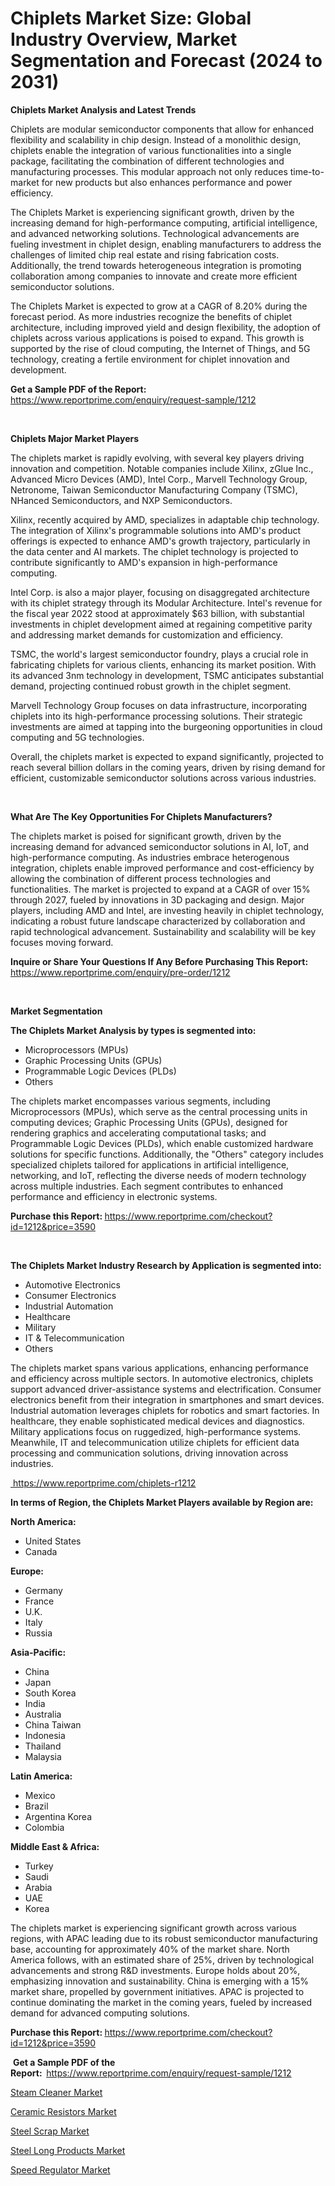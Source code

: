 <p><h1>Chiplets Market Size: Global Industry Overview, Market Segmentation and Forecast (2024 to 2031)</h1></p><p><strong>Chiplets Market Analysis and Latest Trends</strong></p>
<p><p>Chiplets are modular semiconductor components that allow for enhanced flexibility and scalability in chip design. Instead of a monolithic design, chiplets enable the integration of various functionalities into a single package, facilitating the combination of different technologies and manufacturing processes. This modular approach not only reduces time-to-market for new products but also enhances performance and power efficiency.</p><p>The Chiplets Market is experiencing significant growth, driven by the increasing demand for high-performance computing, artificial intelligence, and advanced networking solutions. Technological advancements are fueling investment in chiplet design, enabling manufacturers to address the challenges of limited chip real estate and rising fabrication costs. Additionally, the trend towards heterogeneous integration is promoting collaboration among companies to innovate and create more efficient semiconductor solutions.</p><p>The Chiplets Market is expected to grow at a CAGR of 8.20% during the forecast period. As more industries recognize the benefits of chiplet architecture, including improved yield and design flexibility, the adoption of chiplets across various applications is poised to expand. This growth is supported by the rise of cloud computing, the Internet of Things, and 5G technology, creating a fertile environment for chiplet innovation and development.</p></p>
<p><strong>Get a Sample PDF of the Report:&nbsp;</strong> <a href="https://www.reportprime.com/enquiry/request-sample/1212?utm_campaign=1091&utm_medium=2&utm_source=Github&utm_content=ia&utm_term=24122024&utm_id=chiplets">https://www.reportprime.com/enquiry/request-sample/1212</a></p>
<p>&nbsp;</p>
<p><strong>Chiplets Major Market Players</strong></p>
<p><p>The chiplets market is rapidly evolving, with several key players driving innovation and competition. Notable companies include Xilinx, zGlue Inc., Advanced Micro Devices (AMD), Intel Corp., Marvell Technology Group, Netronome, Taiwan Semiconductor Manufacturing Company (TSMC), NHanced Semiconductors, and NXP Semiconductors.</p><p>Xilinx, recently acquired by AMD, specializes in adaptable chip technology. The integration of Xilinx's programmable solutions into AMD's product offerings is expected to enhance AMD's growth trajectory, particularly in the data center and AI markets. The chiplet technology is projected to contribute significantly to AMD's expansion in high-performance computing.</p><p>Intel Corp. is also a major player, focusing on disaggregated architecture with its chiplet strategy through its Modular Architecture. Intel's revenue for the fiscal year 2022 stood at approximately $63 billion, with substantial investments in chiplet development aimed at regaining competitive parity and addressing market demands for customization and efficiency.</p><p>TSMC, the world's largest semiconductor foundry, plays a crucial role in fabricating chiplets for various clients, enhancing its market position. With its advanced 3nm technology in development, TSMC anticipates substantial demand, projecting continued robust growth in the chiplet segment.</p><p>Marvell Technology Group focuses on data infrastructure, incorporating chiplets into its high-performance processing solutions. Their strategic investments are aimed at tapping into the burgeoning opportunities in cloud computing and 5G technologies.</p><p>Overall, the chiplets market is expected to expand significantly, projected to reach several billion dollars in the coming years, driven by rising demand for efficient, customizable semiconductor solutions across various industries.</p></p>
<p>&nbsp;</p>
<p><strong>What Are The Key Opportunities For Chiplets Manufacturers?</strong></p>
<p><p>The chiplets market is poised for significant growth, driven by the increasing demand for advanced semiconductor solutions in AI, IoT, and high-performance computing. As industries embrace heterogenous integration, chiplets enable improved performance and cost-efficiency by allowing the combination of different process technologies and functionalities. The market is projected to expand at a CAGR of over 15% through 2027, fueled by innovations in 3D packaging and design. Major players, including AMD and Intel, are investing heavily in chiplet technology, indicating a robust future landscape characterized by collaboration and rapid technological advancement. Sustainability and scalability will be key focuses moving forward.</p></p>
<p><strong>Inquire or Share Your Questions If Any Before Purchasing This Report:</strong> <a href="https://www.reportprime.com/enquiry/pre-order/1212?utm_campaign=1091&utm_medium=2&utm_source=Github&utm_content=ia&utm_term=24122024&utm_id=chiplets">https://www.reportprime.com/enquiry/pre-order/1212</a></p>
<p>&nbsp;</p>
<p><strong>Market Segmentation</strong></p>
<p><strong>The Chiplets Market Analysis by types is segmented into:</strong></p>
<p><ul><li>Microprocessors (MPUs)</li><li>Graphic Processing Units (GPUs)</li><li>Programmable Logic Devices (PLDs)</li><li>Others</li></ul></p>
<p><p>The chiplets market encompasses various segments, including Microprocessors (MPUs), which serve as the central processing units in computing devices; Graphic Processing Units (GPUs), designed for rendering graphics and accelerating computational tasks; and Programmable Logic Devices (PLDs), which enable customized hardware solutions for specific functions. Additionally, the "Others" category includes specialized chiplets tailored for applications in artificial intelligence, networking, and IoT, reflecting the diverse needs of modern technology across multiple industries. Each segment contributes to enhanced performance and efficiency in electronic systems.</p></p>
<p><strong>Purchase this Report:&nbsp;</strong><a href="https://www.reportprime.com/checkout?id=1212&price=3590&utm_campaign=1091&utm_medium=2&utm_source=Github&utm_content=ia&utm_term=24122024&utm_id=chiplets">https://www.reportprime.com/checkout?id=1212&price=3590</a></p>
<p>&nbsp;</p>
<p><strong>The Chiplets Market Industry Research by Application is segmented into:</strong></p>
<p><ul><li>Automotive Electronics</li><li>Consumer Electronics</li><li>Industrial Automation</li><li>Healthcare</li><li>Military</li><li>IT & Telecommunication</li><li>Others</li></ul></p>
<p><p>The chiplets market spans various applications, enhancing performance and efficiency across multiple sectors. In automotive electronics, chiplets support advanced driver-assistance systems and electrification. Consumer electronics benefit from their integration in smartphones and smart devices. Industrial automation leverages chiplets for robotics and smart factories. In healthcare, they enable sophisticated medical devices and diagnostics. Military applications focus on ruggedized, high-performance systems. Meanwhile, IT and telecommunication utilize chiplets for efficient data processing and communication solutions, driving innovation across industries.</p></p>
<p><a href="https://www.reportprime.com/chiplets-r1212?utm_campaign=1091&utm_medium=2&utm_source=Github&utm_content=ia&utm_term=24122024&utm_id=chiplets">&nbsp;https://www.reportprime.com/chiplets-r1212</a></p>
<p><strong>In terms of Region, the Chiplets Market Players available by Region are:</strong></p>
<p>
    <p> <strong> North America: </strong>
        <ul>
            <li>United States</li>
            <li>Canada</li>
        </ul>
        </p> 
    <p> <strong> Europe: </strong>
        <ul>
            <li>Germany</li>
            <li>France</li>
            <li>U.K.</li>
            <li>Italy</li>
            <li>Russia</li>
        </ul>
        </p> 
    <p> <strong> Asia-Pacific: </strong>
        <ul>
            <li>China</li>
            <li>Japan</li>
            <li>South Korea</li>
            <li>India</li>
            <li>Australia</li>
            <li>China Taiwan</li>
            <li>Indonesia</li>
            <li>Thailand</li>
            <li>Malaysia</li>
        </ul>
        </p> 
    <p> <strong> Latin America: </strong>
        <ul>
            <li>Mexico</li>
            <li>Brazil</li>
            <li>Argentina Korea</li>
            <li>Colombia</li>
        </ul>
        </p> 
    <p> <strong> Middle East & Africa: </strong>
        <ul>
            <li>Turkey</li>
            <li>Saudi</li>
            <li>Arabia</li>
            <li>UAE</li>
            <li>Korea</li>
        </ul>
    </p>
    </p>
<p><p>The chiplets market is experiencing significant growth across various regions, with APAC leading due to its robust semiconductor manufacturing base, accounting for approximately 40% of the market share. North America follows, with an estimated share of 25%, driven by technological advancements and strong R&D investments. Europe holds about 20%, emphasizing innovation and sustainability. China is emerging with a 15% market share, propelled by government initiatives. APAC is projected to continue dominating the market in the coming years, fueled by increased demand for advanced computing solutions.</p></p>
<p><strong>Purchase this Report: </strong><a href="https://www.reportprime.com/checkout?id=1212&price=3590&utm_campaign=1091&utm_medium=2&utm_source=Github&utm_content=ia&utm_term=24122024&utm_id=chiplets">https://www.reportprime.com/checkout?id=1212&price=3590</a></p>
<p>&nbsp;<strong>Get a Sample PDF of the Report:&nbsp;&nbsp;</strong><a href="https://www.reportprime.com/enquiry/request-sample/1212?utm_campaign=1091&utm_medium=2&utm_source=Github&utm_content=ia&utm_term=24122024&utm_id=chiplets">https://www.reportprime.com/enquiry/request-sample/1212</a></p>
<p><strong></strong></p>
<p><p><a href="https://www.linkedin.com/pulse/a-mkt-nova-vc8zf?utm_campaign=1091&utm_medium=2&utm_source=Github&utm_content=ia&utm_term=24122024&utm_id=chiplets">Steam Cleaner Market</a></p><p><a href="https://github.com/krinerstormy331/Market-Research-Report-List-1/blob/main/ceramic-resistors-market.md?utm_campaign=1091&utm_medium=2&utm_source=Github&utm_content=ia&utm_term=24122024&utm_id=chiplets">Ceramic Resistors Market</a></p><p><a href="https://www.linkedin.com/pulse/steel-scrap-industry-projections-market-revenue-14-cagr-from-2024-ofcxf?utm_campaign=1091&utm_medium=2&utm_source=Github&utm_content=ia&utm_term=24122024&utm_id=chiplets">Steel Scrap Market</a></p><p><a href="https://www.linkedin.com/pulse/analyzing-hashub-gbd8f?utm_campaign=1091&utm_medium=2&utm_source=Github&utm_content=ia&utm_term=24122024&utm_id=chiplets">Steel Long Products Market</a></p><p><a href="https://github.com/suleimannichelle7/Market-Research-Report-List-1/blob/main/speed-regulator-market.md?utm_campaign=1091&utm_medium=2&utm_source=Github&utm_content=ia&utm_term=24122024&utm_id=chiplets">Speed Regulator Market</a></p></p>